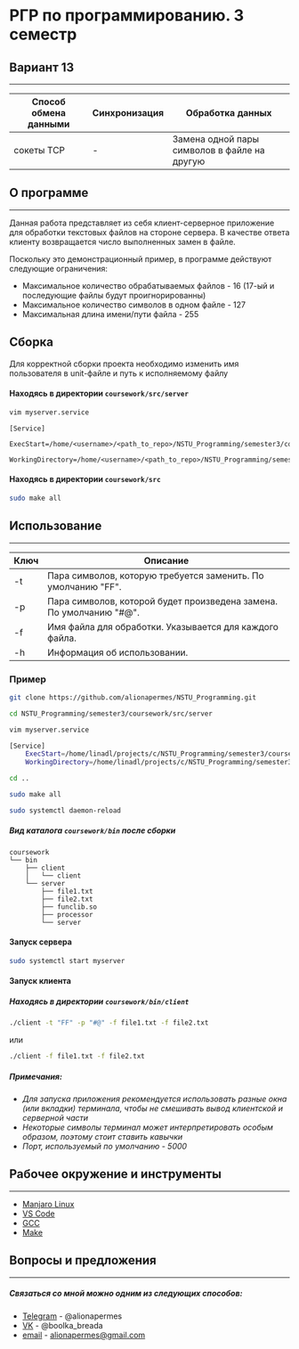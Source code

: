 # РГР по программированию. 3 семестр
## Вариант 13
---
| Способ обмена данными | Синхронизация | Обработка данных |
| --------------------- | ------------- | ---------------- |
| сокеты TCP | - | Замена одной пары символов в файле на другую |

## О программе
---
Данная работа представляет из себя клиент-серверное приложение для обработки текстовых файлов на стороне сервера. В качестве ответа клиенту возвращается число выполненных замен в файле.

Поскольку это демонстрационный пример, в программе действуют следующие ограничения:
* Максимальное количество обрабатываемых файлов - 16 (17-ый и последующие файлы будут проигнорированны)
* Максимальное количество символов в одном файле - 127
* Максимальная длина имени/пути файла - 255

## Сборка
Для корректной сборки проекта необходимо изменить имя пользователя в unit-файле и путь к исполняемому файлу
#### Находясь в директории `coursework/src/server`
```sh
vim myserver.service
```
```
[Service]
    ExecStart=/home/<username>/<path_to_repo>/NSTU_Programming/semester3/coursework/bin/server/server
    WorkingDirectory=/home/<username>/<path_to_repo>/NSTU_Programming/semester3/coursework/bin/server
```
#### Находясь в директории `coursework/src`
```sh
sudo make all
```

## Использование
---
| Ключ | Описание |
| ---- | -------- |
| -t | Пара символов, которую требуется заменить. По умолчанию "FF". |
| -p | Пара символов, которой будет произведена замена. По умолчанию "#@". |
| -f | Имя файла для обработки. Указывается для каждого файла. |
| -h | Информация об использовании. |

### Пример
```sh
git clone https://github.com/alionapermes/NSTU_Programming.git
```
```sh
cd NSTU_Programming/semester3/coursework/src/server
```
```sh
vim myserver.service
```
```sh
[Service]
    ExecStart=/home/linadl/projects/c/NSTU_Programming/semester3/coursework/bin/server/server
    WorkingDirectory=/home/linadl/projects/c/NSTU_Programming/semester3/coursework/bin/server
```
```sh
cd ..
```
```sh
sudo make all
```
```sh
sudo systemctl daemon-reload
```
##### Вид каталога `coursework/bin` после сборки
```
coursework
└── bin
    ├── client
    │   └── client
    └── server
        ├── file1.txt
        ├── file2.txt
        ├── funclib.so
        ├── processor
        └── server
```

#### __Запуск сервера__
```sh
sudo systemctl start myserver
```
#### __Запуск клиента__
##### Находясь в директории `coursework/bin/client`
```sh
./client -t "FF" -p "#@" -f file1.txt -f file2.txt
```
или
```sh
./client -f file1.txt -f file2.txt
```
##### __Примечания:__
 * *Для запуска приложения рекомендуется использовать разные окна (или вкладки) терминала, чтобы не смешивать вывод клиентской и серверной части*
 * *Некоторые символы терминал может интерпретировать особым образом, поэтому стоит ставить кавычки*
 * *Порт, используемый по умолчанию - 5000*

## Рабочее окружение и инструменты
---
- [Manjaro Linux]
- [VS Code]
- [GCC]
- [Make]

## Вопросы и предложения
---
##### Связаться со мной можно одним из следующих способов:
- [Telegram] - @alionapermes
- [VK] - @boolka_breada
- [email] - alionapermes@gmail.com

[//]: # (http://stackoverflow.com/questions/4823468/store-comments-in-markdown-syntax)
   [Manjaro Linux]: <https://manjaro.org/>
   [VS Code]: <https://code.visualstudio.com/>
   [GCC]: <https://gcc.gnu.org/>
   [Make]: <https://ru.wikipedia.org/wiki/Make>
   [Telegram]: <https://t.me/alionapermes>
   [VK]: <https://vk.com/boolka_breada>
   [email]: <https://www.google.com/intl/ru/gmail/about/#>
